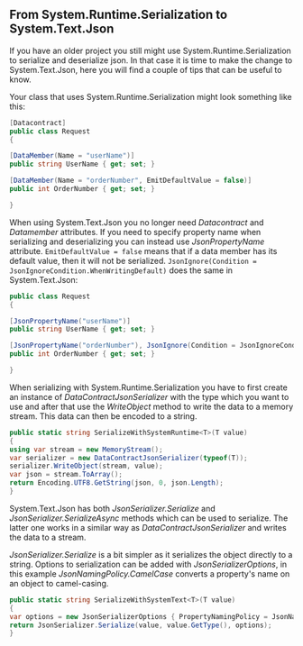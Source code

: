## From System.Runtime.Serialization to System.Text.Json

If you have an older project you still might use System.Runtime.Serialization to serialize and deserialize json. In that case it is time to make the change to System.Text.Json, here you will find a couple of tips that can be useful to know. 

Your class that uses System.Runtime.Serialization might look something like this:

```c#
[Datacontract]
public class Request
{

[DataMember(Name = "userName")]
public string UserName { get; set; }

[DataMember(Name = "orderNumber", EmitDefaultValue = false)]
public int OrderNumber { get; set; }

}
```

When using System.Text.Json you no longer need _Datacontract_ and _Datamember_ attributes. If you need to specify property name when serializing and deserializing you can instead use  _JsonPropertyName_ attribute. ``EmitDefaultValue = false`` means that if a data member has its default value, then it will not be serialized. ``JsonIgnore(Condition = JsonIgnoreCondition.WhenWritingDefault)`` does the same in System.Text.Json:

```c#
public class Request
{

[JsonPropertyName("userName")]
public string UserName { get; set; }

[JsonPropertyName("orderNumber"), JsonIgnore(Condition = JsonIgnoreCondition.WhenWritingDefault)]
public int OrderNumber { get; set; }

}
```
When serializing with System.Runtime.Serialization you have to first create an instance of _DataContractJsonSerializer_ with the type which you want to use and after that use the _WriteObject_ method to write the data to a memory stream. This data can then be encoded to a string. 

```c# 
public static string SerializeWithSystemRuntime<T>(T value)
{
using var stream = new MemoryStream();
var serializer = new DataContractJsonSerializer(typeof(T));
serializer.WriteObject(stream, value);
var json = stream.ToArray();
return Encoding.UTF8.GetString(json, 0, json.Length);
}
```

System.Text.Json has both _JsonSerializer.Serialize_ and _JsonSerializer.SerializeAsync_ methods which can be used to serialize. The latter one works in a similar way as _DataContractJsonSerializer_ and writes the data to a stream. 

_JsonSerializer.Serialize_ is a bit simpler as it serializes the object directly to a string. Options to serialization can be added with _JsonSerializerOptions_, in this example _JsonNamingPolicy.CamelCase_ converts a property's name on an object to camel-casing. 

```c#
public static string SerializeWithSystemText<T>(T value)
{
var options = new JsonSerializerOptions { PropertyNamingPolicy = JsonNamingPolicy.CamelCase };
return JsonSerializer.Serialize(value, value.GetType(), options);
}
```
